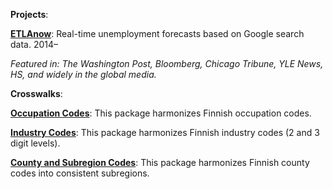 __Projects__:

__[ETLAnow](https://www.etla.fi/en/etlanow/)__: Real-time unemployment forecasts based on Google search data. 2014–

_Featured in: The Washington Post, Bloomberg, Chicago Tribune, YLE News, HS, and widely in the global media._


__Crosswalks__:

__[Occupation Codes](/data/xwalk-occupations.zip)__: This package harmonizes Finnish occupation codes.

__[Industry Codes](/data/xwalk-industries.zip)__: This package harmonizes Finnish industry codes (2 and 3 digit levels).

__[County and Subregion Codes](/data/xwalk-county-subregion.zip)__: This package harmonizes Finnish county codes into consistent subregions.
